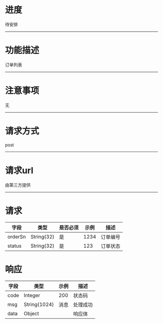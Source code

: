 # 进度
待安排

---

# 功能描述
订单列表

---

# 注意事项
无

---

# 请求方式
post

---

# 请求url
由第三方提供

---

# 请求
| 字段                           | 类型         | 是否必须 | 示例                              | 描述                       |
| ----------------------------- |------------- | ------ | --------------------------------- | -------------------------- |
| orderSn                       | String(32)   | 是     | 1234                              | 订单编号                    |
| status                        | String(32)   | 是     | 123                               | 订单状态                    |


# 响应
| 字段                           | 类型         | 示例                              | 描述                                 |
| ----------------------------- |------------- | -------------------------------- | ----------------------------------- |
| code                          | Integer      | 200                              | 状态码                               |
| msg                           | String(1024) | 消息                              | 处理成功                             |
| data                          | Object       |                                  | 响应体                               |



